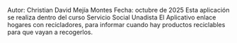 Autor: Christian David Mejía Montes
Fecha: octubre de 2025
Esta aplicación se realiza dentro del curso Servicio Social Unadista
El Aplicativo enlace hogares con recicladores, para informar cuando hay productos reciclables para que vayan a recogerlos.
